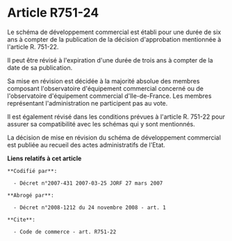 # Article R751-24

Le schéma de développement commercial est établi pour une durée de six ans à compter de la publication de la décision
d'approbation mentionnée à l'article R. 751-22.

Il peut être révisé à l'expiration d'une durée de trois ans à compter de la date de sa publication.

Sa mise en révision est décidée à la majorité absolue des membres composant l'observatoire d'équipement commercial concerné
ou de l'observatoire d'équipement commercial d'Ile-de-France. Les membres représentant l'administration ne participent pas au
vote.

Il est également révisé dans les conditions prévues à l'article R. 751-22 pour assurer sa compatibilité avec les schémas qui
y sont mentionnés.

La décision de mise en révision du schéma de développement commercial est publiée au recueil des actes administratifs de
l'Etat.

**Liens relatifs à cet article**

	**Codifié par**:

	  - Décret n°2007-431 2007-03-25 JORF 27 mars 2007

	**Abrogé par**:

	  - Décret n°2008-1212 du 24 novembre 2008 - art. 1

	**Cite**:

	  - Code de commerce - art. R751-22
